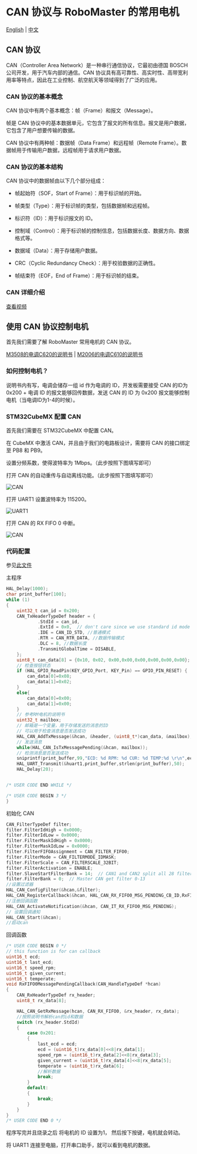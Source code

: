 # CAN 协议与 RoboMaster 的常用电机

[English](README.md) | [中文](README_zh.md)

## CAN 协议

CAN（Controller Area Network）是一种串行通信协议，它最初由德国 BOSCH 公司开发，用于汽车内部的通信。CAN 协议具有高可靠性、高实时性、高带宽利用率等特点，因此在工业控制、航空航天等领域得到了广泛的应用。

### CAN 协议的基本概念

CAN 协议中有两个基本概念：帧（Frame）和报文（Message）。

帧是 CAN 协议中的基本数据单元，它包含了报文的所有信息。报文是用户数据，它包含了用户想要传输的数据。

CAN 协议中有两种帧：数据帧（Data Frame）和远程帧（Remote Frame）。数据帧用于传输用户数据，远程帧用于请求用户数据。

### CAN 协议的基本结构

CAN 协议中的数据帧由以下几个部分组成：

- 帧起始符（SOF，Start of Frame）：用于标识帧的开始。

- 帧类型（Type）：用于标识帧的类型，包括数据帧和远程帧。

- 标识符（ID）：用于标识报文的 ID。

- 控制域（Control）：用于标识帧的控制信息，包括数据长度、数据方向、数据格式等。

- 数据域（Data）：用于存储用户数据。

- CRC（Cyclic Redundancy Check）：用于校验数据的正确性。

- 帧结束符（EOF，End of Frame）：用于标识帧的结束。

### CAN 详细介绍

[查看视频](https://www.bilibili.com/video/BV1Dq4y1J7WA/?spm_id_from=333.337.search-card.all.click&vd_source=12f331bedce3ff2e9fdf30aaa1f157d3)

## 使用 CAN 协议控制电机

首先我们需要了解 RoboMaster 常用电机的 CAN 协议。

[M3508的电调C620的说明书](https://rm-static.djicdn.com/tem/17348/RoboMaster%20C620无刷电机调速器使用说明（中英日）V1.01.pdf) | [M2006的电调C610的说明书](https://rm-static.djicdn.com/tem/RM%20C610无刷电机调速器使用说明%20发布版.pdf)

### 如何控制电机？

说明书内有写，电调会储存一组 id 作为电调的 ID，开发板需要接受 CAN 的ID为 0x200 + 电调 ID 的报文能够回传数据，发送 CAN 的 ID 为 0x200 报文能够控制电机（当电调ID为1-4的时候）。

### STM32CubeMX 配置 CAN

首先我们需要在 STM32CubeMX 中配置 CAN。

在 CubeMX 中激活 CAN，并且由于我们的电路板设计，需要将 CAN 的接口绑定至 PB8 和 PB9。

设置分频系数，使得波特率为 1Mbps。（此步按照下图填写即可）

打开 CAN 的自动重传与自动离线功能。（此步按照下图填写即可）

![CAN](images/1.png)

打开 UART1 设置波特率为 115200。

![UART1](images/2.png)

打开 CAN 的 RX FIFO 0 中断。

![CAN](images/3.png)

### 代码配置

参见[此文件](../../sample/1.16.F103_CAN_Motor/F103_CAN_Motor/Core/Src/main.c)

主程序

```c
HAL_Delay(1000);
char print_buffer[100];
while (1)
{
    uint32_t can_id = 0x200;
    CAN_TxHeaderTypeDef header = {
            .StdId = can_id,
            .ExtId = 0x0,  // don't care since we use standard id mode
            .IDE = CAN_ID_STD, //普通模式
            .RTR = CAN_RTR_DATA, //数据传输模式
            .DLC = 8, //数据长度
            .TransmitGlobalTime = DISABLE, 
    };
    uint8_t can_data[8] = {0x10, 0x02, 0x00,0x00,0x00,0x00,0x00,0x00};
    // 检查按钮状态
    if (HAL_GPIO_ReadPin(KEY_GPIO_Port, KEY_Pin) == GPIO_PIN_RESET) {
        can_data[0]=0x08;
        can_data[1]=0x02;
    }
    else{
        can_data[0]=0x00;
        can_data[1]=0x00;
    }
    // 参考RM电机的说明书
    uint32_t mailbox;
    // 邮箱是一个变量，用于存储发送的消息的ID
    // 可以用于检查消息是否发送成功
    HAL_CAN_AddTxMessage(&hcan, &header, (uint8_t*)can_data, &mailbox);
    // 发送消息
    while(HAL_CAN_IsTxMessagePending(&hcan, mailbox));
    // 检测消息是否发送成功
    sniprintf(print_buffer,99,"ECD: %d RPM: %d CUR: %d TEMP:%d \r\n",ecd,speed_rpm,given_current,temperate);
    HAL_UART_Transmit(&huart1,print_buffer,strlen(print_buffer),50);
    HAL_Delay(20);


/* USER CODE END WHILE */

/* USER CODE BEGIN 3 */
}
```

初始化 CAN

```c
CAN_FilterTypeDef filter;
filter.FilterIdHigh = 0x0000;
filter.FilterIdLow = 0x0000;
filter.FilterMaskIdHigh = 0x0000;
filter.FilterMaskIdLow = 0x0000;
filter.FilterFIFOAssignment = CAN_FILTER_FIFO0;
filter.FilterMode = CAN_FILTERMODE_IDMASK;
filter.FilterScale = CAN_FILTERSCALE_32BIT;
filter.FilterActivation = ENABLE;
filter.SlaveStartFilterBank = 14;  // CAN1 and CAN2 split all 28 filters
filter.FilterBank = 0;  // Master CAN get filter 0-13
//设置过滤器
HAL_CAN_ConfigFilter(&hcan,&filter);
HAL_CAN_RegisterCallback(&hcan, HAL_CAN_RX_FIFO0_MSG_PENDING_CB_ID,RxFIFO0MessagePendingCallback);
//注册回调函数
HAL_CAN_ActivateNotification(&hcan, CAN_IT_RX_FIFO0_MSG_PENDING);
// 设置回调通知
HAL_CAN_Start(&hcan);
//启动can
```

回调函数
```c
/* USER CODE BEGIN 0 */
// this function is for can callback
uint16_t ecd;
uint16_t last_ecd;
uint16_t speed_rpm;
uint16_t given_current;
uint16_t temperate;
void RxFIFO0MessagePendingCallback(CAN_HandleTypeDef *hcan)
{
    CAN_RxHeaderTypeDef rx_header;
    uint8_t rx_data[8];

    HAL_CAN_GetRxMessage(hcan, CAN_RX_FIFO0, &rx_header, rx_data);
    //按照说明书解析can的id和数据
    switch (rx_header.StdId)
    {
        case 0x201:
        {
            last_ecd = ecd;
            ecd = (uint16_t)rx_data[0]<<8|rx_data[1];
            speed_rpm = (uint16_t)rx_data[2]<<8|rx_data[3];
            given_current = (uint16_t)rx_data[4]<<8|rx_data[5];
            temperate = (uint16_t)rx_data[6];
            //解析数据
            break;
        }
        default:
        {
            break;
        }
    }
}
/* USER CODE END 0 */
```


程序写完并且烧录之后
将电机的 ID 设置为1，
然后按下按键，电机就会转动。

将 UART1 连接至电脑，打开串口助手，就可以看到电机的数据。

